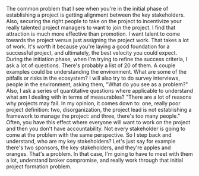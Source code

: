 The common problem that I see when you're in the initial phase of establishing a
project is getting alignment between the key stakeholders. Also, securing the
right people to take on the project to incentivize your really talented project
managers to want to join the project. I find that attraction is much more
effective than promotion. I want talent to come towards the project versus just
assigning the project work. That takes a lot of work. It's worth it because
you're laying a good foundation for a successful project, and ultimately, the
best velocity you could expect. During the initiation phase, when I'm trying to
refine the success criteria, I ask a lot of questions. There's probably a list
of 20 of them. A couple examples could be understanding the environment. What
are some of the pitfalls or risks in the ecosystem? I will also try to do survey
interviews, people in the environment, asking them, "What do you see as a
problem?" Also, I ask a series of quantitative questions where applicable to
understand what am I dealing with in terms of measurables? "There are a lot of
reasons why projects may fail. In my opinion, it comes down to: one, really poor
project definition: two, disorganization, the project lead is not establishing a
framework to manage the project: and three, there's too many people." Often, you
have this effect where everyone will want to work on the project and then you
don't have accountability. Not every stakeholder is going to come at the problem
with the same perspective. So I step back and understand, who are my key
stakeholders? Let's just say for example there's two sponsors, the key
stakeholders, and they're apples and oranges. That's a problem. In that case,
I'm going to have to meet with them a lot, understand broker compromise, and
really work through that initial project formation problem.